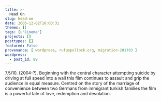 ```yaml
---
title: >-
  Head On
slug: head-on
date: 2005-12-02T16:00:31
themes: []
tags: [u'Cinema']
projects: []
posttypes: []
featured: False
provenance: [ wordpress, rufuspollock.org, migration-201703 ]
wordpress:
  - post_id: 89
---
```


7.5/10. (2004-?). Beginning with the central character attempting suicide by driving at full speed into a wall this film continues to assault and grip the audience in equal measure. Centred on the story of the marriage of convenience between two Germans from immigrant turkish families the film is a powerful tale of love, redemption and desolation.

